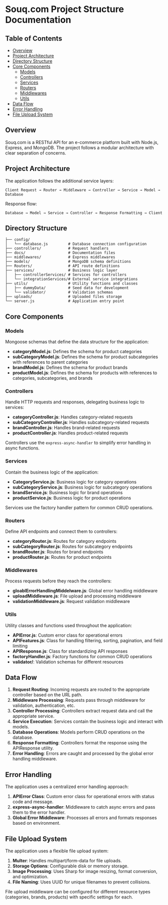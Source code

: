 # Souq.com Project Structure Documentation

## Table of Contents

- [Overview](#overview)
- [Project Architecture](#project-architecture)
- [Directory Structure](#directory-structure)
- [Core Components](#core-components)
  - [Models](#models)
  - [Controllers](#controllers)
  - [Services](#services)
  - [Routers](#routers)
  - [Middlewares](#middlewares)
  - [Utils](#utils)
- [Data Flow](#data-flow)
- [Error Handling](#error-handling)
- [File Upload System](#file-upload-system)

## Overview

Souq.com is a RESTful API for an e-commerce platform built with Node.js, Express, and MongoDB. The project follows a modular architecture with clear separation of concerns.

## Project Architecture

The application follows the additional service layers:

```
Client Request → Router → Middleware → Controller → Service → Model → Database
```

Response flow:

```
Database → Model → Service → Controller → Response Formatting → Client
```

## Directory Structure

```
├── config/
│   └── database.js         # Database connection configuration
├── controllers/            # Request handlers
├── docs/                   # Documentation files
├── middlewares/            # Express middlewares
├── models/                 # MongoDB schema definitions
├── Routers/                # API route definitions
├── services/               # Business logic layer
│   ├── controllerServices/ # Services for controllers
│   └── integrationServices/# External service integrations
├── utils/                  # Utility functions and classes
│   ├── dummyData/          # Seed data for development
│   └── validator/          # Validation schemas
├── uploads/                # Uploaded files storage
└── server.js               # Application entry point
```

## Core Components

### Models

Mongoose schemas that define the data structure for the application:

- **categoryModel.js**: Defines the schema for product categories
- **subCategoryModel.js**: Defines the schema for product subcategories with references to parent categories
- **brandModel.js**: Defines the schema for product brands
- **productModel.js**: Defines the schema for products with references to categories, subcategories, and brands

### Controllers

Handle HTTP requests and responses, delegating business logic to services:

- **categoryController.js**: Handles category-related requests
- **subCategoryController.js**: Handles subcategory-related requests
- **brandController.js**: Handles brand-related requests
- **productController.js**: Handles product-related requests

Controllers use the `express-async-handler` to simplify error handling in async functions.

### Services

Contain the business logic of the application:

- **CategoryService.js**: Business logic for category operations
- **subCategoryService.js**: Business logic for subcategory operations
- **brandService.js**: Business logic for brand operations
- **productService.js**: Business logic for product operations

Services use the factory handler pattern for common CRUD operations.

### Routers

Define API endpoints and connect them to controllers:

- **categoryRouter.js**: Routes for category endpoints
- **subCategoryRouter.js**: Routes for subcategory endpoints
- **brandRouter.js**: Routes for brand endpoints
- **productRouter.js**: Routes for product endpoints

### Middlewares

Process requests before they reach the controllers:

- **gloablErrorHandlingMiddelware.js**: Global error handling middleware
- **uploadMiddleware.js**: File upload and processing middleware
- **validationMiddleware.js**: Request validation middleware

### Utils

Utility classes and functions used throughout the application:

- **APIError.js**: Custom error class for operational errors
- **APIFeatures.js**: Class for handling filtering, sorting, pagination, and field limiting
- **APIResponse.js**: Class for standardizing API responses
- **factoryHandler.js**: Factory functions for common CRUD operations
- **validator/**: Validation schemas for different resources

## Data Flow

1. **Request Routing**: Incoming requests are routed to the appropriate controller based on the URL path.
2. **Middleware Processing**: Requests pass through middleware for validation, authentication, etc.
3. **Controller Processing**: Controllers extract request data and call the appropriate service.
4. **Service Execution**: Services contain the business logic and interact with models.
5. **Database Operations**: Models perform CRUD operations on the database.
6. **Response Formatting**: Controllers format the response using the APIResponse utility.
7. **Error Handling**: Errors are caught and processed by the global error handling middleware.

## Error Handling

The application uses a centralized error handling approach:

1. **APIError Class**: Custom error class for operational errors with status code and message.
2. **express-async-handler**: Middleware to catch async errors and pass them to the error handler.
3. **Global Error Middleware**: Processes all errors and formats responses based on environment.

## File Upload System

The application uses a flexible file upload system:

1. **Multer**: Handles multipart/form-data for file uploads.
2. **Storage Options**: Configurable disk or memory storage.
3. **Image Processing**: Uses Sharp for image resizing, format conversion, and optimization.
4. **File Naming**: Uses UUID for unique filenames to prevent collisions.

File upload middleware can be configured for different resource types (categories, brands, products) with specific settings for each.

